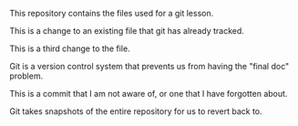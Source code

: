 This repository contains the files used for a git lesson.

This is a change to an existing file that git has already tracked.

This is a third change to the file.

Git is a version control system that prevents us from having the "final doc" problem.

This is a commit that I am not aware of, or one that I have forgotten about.

Git takes snapshots of the entire repository for us to revert back to.

